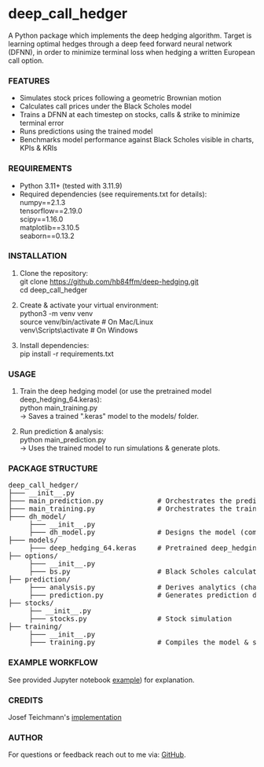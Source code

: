 # deep_call_hedger

A Python package which implements the deep hedging algorithm. Target is learning optimal hedges through a deep feed forward neural network (DFNN), in order to minimize terminal loss when hedging a written European call option. 

### FEATURES
- Simulates stock prices following a geometric Brownian motion
- Calculates call prices under the Black Scholes model
- Trains a DFNN at each timestep on stocks, calls & strike to minimize terminal error
- Runs predictions using the trained model
- Benchmarks model performance against Black Scholes visible in charts, KPIs & KRIs

### REQUIREMENTS
- Python 3.11+ (tested with 3.11.9)
- Required dependencies (see requirements.txt for details):<br>
    numpy==2.1.3<br>
    tensorflow==2.19.0<br>
    scipy==1.16.0<br>
    matplotlib==3.10.5<br>
    seaborn==0.13.2<br>

### INSTALLATION
1. Clone the repository:<br>
       git clone https://github.com/hb84ffm/deep-hedging.git<br>
       cd deep_call_hedger<br>

2. Create & activate your virtual environment:<br>
       python3 -m venv venv<br>
       source venv/bin/activate      # On Mac/Linux<br>
       venv\Scripts\activate         # On Windows

3. Install dependencies:<br>
       pip install -r requirements.txt

### USAGE
1. Train the deep hedging model (or use the pretrained model deep_hedging_64.keras):<br>
       python main_training.py<br>
   -> Saves a trained ".keras" model to the models/ folder.

2. Run prediction & analysis:<br>
       python main_prediction.py<br>
   -> Uses the trained model to run simulations & generate plots.

### PACKAGE STRUCTURE

<pre>deep_call_hedger/
├─── __init__.py
├─── main_prediction.py             # Orchestrates the prediction
├─── main_training.py               # Orchestrates the training
├─── dh_model/
     ├─── __init__.py
     ├─── dh_model.py               # Designs the model (computational graph) by Keras functional API
├─── models/                        
     ├─── deep_hedging_64.keras     # Pretrained deep_hedging_64.keras model trained across 64 timesteps
├── options/
     ├─── __init__.py
     ├─── bs.py                     # Black Scholes calculator for European calls
├── prediction/
     ├─── analysis.py               # Derives analytics (charts, KPIs & KRIs) on predicted data
     ├─── prediction.py             # Generates prediction data & runs prediction using the trained model 
├── stocks/                  
     ├── __init__.py
     ├─── stocks.py                 # Stock simulation
├── training/                   
     ├─── __init__.py
     ├─── training.py               # Compiles the model & starts the training</pre>

### EXAMPLE WORKFLOW
See provided Jupyter notebook [example](https://github.com/hb84ffm/deep-hedging/blob/main/example.ipynb)) for explanation.

### CREDITS
Josef Teichmann's [implementation](https://gist.github.com/jteichma/4d9c0079dbf4e9c3cdff3fd1befabd23)

### AUTHOR
For questions or feedback reach out to me via: [GitHub](https://github.com/hb84ffm).
